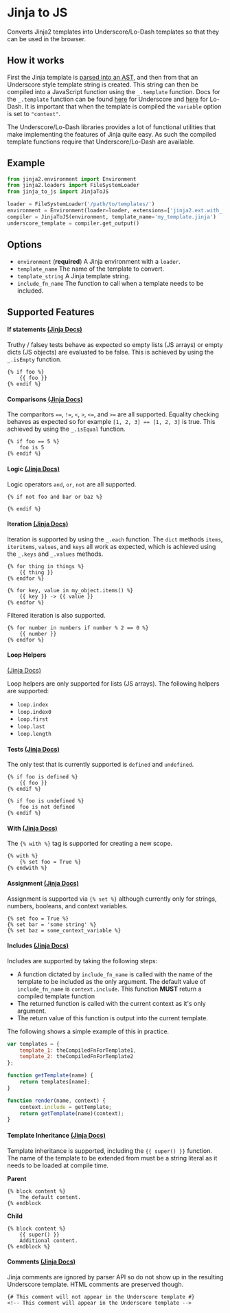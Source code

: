 # Jinja to JS
Converts Jinja2 templates into Underscore/Lo-Dash templates so that they can be used in the browser.

## How it works
First the Jinja template is [parsed into an AST](http://jinja.pocoo.org/docs/dev/api/#jinja2.Environment.parse), and then from that an Underscore style template string is created. This string can then be compiled into a JavaScript function using the `_.template` function. Docs for the `_.template` function can be found [here](http://underscorejs.org/#template) for Underscore and [here](https://lodash.com/docs#template) for Lo-Dash. It is important that when the template is compiled the `variable` option is set to `"context"`.

The Underscore/Lo-Dash libraries provides a lot of functional utilities that make implementing the features of Jinja quite easy. As such the compiled template functions require that Underscore/Lo-Dash are available.

## Example
```python
from jinja2.environment import Environment
from jinja2.loaders import FileSystemLoader
from jinja_to_js import JinjaToJS

loader = FileSystemLoader('/path/to/templates/')
environment = Environment(loader=loader, extensions=['jinja2.ext.with_'])
compiler = JinjaToJS(environment, template_name='my_template.jinja')
underscore_template = compiler.get_output()
```

## Options
* `environment` (**required**) A Jinja environment with a `loader`.
* `template_name` The name of the template to convert.
* `template_string` A Jinja template string.
* `include_fn_name` The function to call when a template needs to be included.

## Supported Features

#### If statements [(Jinja Docs)](http://jinja.pocoo.org/docs/dev/templates/#if)

Truthy / falsey tests behave as expected so empty lists (JS arrays) or empty dicts (JS objects) are evaluated to be false. This is achieved by using the `_.isEmpty` function.
```jinja
{% if foo %}
    {{ foo }}
{% endif %}
```


#### Comparisons [(Jinja Docs)](http://jinja.pocoo.org/docs/dev/templates/#comparisons)


The comparitors `==`, `!=`, `<`, `>`, `<=`, and `>=` are all supported. Equality checking behaves as expected so for example `[1, 2, 3] == [1, 2, 3]` is true. This achieved by using the `_.isEqual` function.
```jinja
{% if foo == 5 %}
    foo is 5
{% endif %}
```

#### Logic [(Jinja Docs)](http://jinja.pocoo.org/docs/dev/templates/#logic)

Logic operators `and`, `or`, `not` are all supported.
```jinja
{% if not foo and bar or baz %}

{% endif %}
```

#### Iteration [(Jinja Docs)](http://jinja.pocoo.org/docs/dev/templates/#for)

Iteration is supported by using the `_.each` function. The `dict` methods `items`, `iteritems`, `values`, and `keys` all work as expected, which is achieved using the `_.keys` and `_.values` methods.
```jinja
{% for thing in things %}
    {{ thing }}
{% endfor %}

{% for key, value in my_object.items() %}
    {{ key }} -> {{ value }}
{% endfor %}
```

Filtered iteration is also supported.
```jinja
{% for number in numbers if number % 2 == 0 %}
    {{ number }}
{% endfor %}
```
#### Loop Helpers
[(Jinja Docs)](http://jinja.pocoo.org/docs/dev/templates/#for)

Loop helpers are only supported for lists (JS arrays). The following helpers are supported:
* `loop.index`
* `loop.index0`
* `loop.first`
* `loop.last`
* `loop.length`

#### Tests [(Jinja Docs)](http://jinja.pocoo.org/docs/dev/templates/#tests)

The only test that is currently supported is `defined` and `undefined`.
```jinja
{% if foo is defined %}
    {{ foo }}
{% endif %}

{% if foo is undefined %}
    foo is not defined
{% endif %}
```

#### With [(Jinja Docs)](http://jinja.pocoo.org/docs/dev/templates/#with-statement)

The `{% with %}` tag is supported for creating a new scope.
```jinja
{% with %}
    {% set foo = True %}
{% endwith %}
```

#### Assignment [(Jinja Docs)](http://jinja.pocoo.org/docs/dev/templates/#assignments)

Assignment is supported via `{% set %}` although currently only for strings, numbers, booleans, and context variables.
```jinja
{% set foo = True %}
{% set bar = 'some string' %}
{% set baz = some_context_variable %}
```

#### Includes [(Jinja Docs)](http://jinja.pocoo.org/docs/dev/templates/#include)

Includes are supported by taking the following steps:

* A function dictated by `include_fn_name` is called with the name of the template to be included as the only argument. The default value of `include_fn_name` is `context.include`. This function **MUST** return a compiled template function
* The returned function is called with the current context as it's only argument.
* The return value of this function is output into the current template.

The following shows a simple example of this in practice.
```js
var templates = {
    template_1: theCompiledFnForTemplate1,
    template_2: theCompiledFnForTemplate2
};

function getTemplate(name) {
    return templates[name];
}

function render(name, context) {
    context.include = getTemplate;
    return getTemplate(name)(context);
}
```

#### Template Inheritance [(Jinja Docs)](http://jinja.pocoo.org/docs/dev/templates/#template-inheritance)

Template inheritance is supported, including the `{{ super() }}` function. The name of the template to be extended from must be a string literal as it needs to be loaded at compile time.

**Parent**
```jinja
{% block content %}
    The default content.
{% endblock
```

**Child**
```jinja
{% block content %}
    {{ super() }}
    Additional content.
{% endblock %}
```

#### Comments [(Jinja Docs)](http://jinja.pocoo.org/docs/dev/templates/#comments)

Jinja comments are ignored by parser API so do not show up in the resulting Underscore template. HTML comments are preserved though.

```
{# This comment will not appear in the Underscore template #}
<!-- This comment will appear in the Underscore template -->
```

